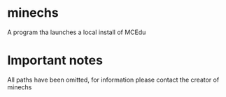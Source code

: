 # minechs
A program tha launches a local install of MCEdu

# Important notes
All paths have been omitted, for information please contact the creator of minechs
